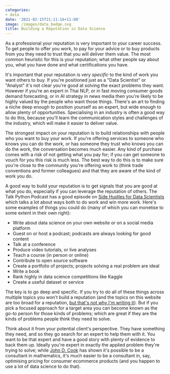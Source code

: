 ```yaml
---
categories:
- data
date: '2021-02-15T21:11:16+11:00'
image: /images/data_badge.svg
title: Building a Reputation in Data Science
---
```


As a professional your reputation is very important to your career success.
To get people to offer you work, to pay for your advice or to buy products from you they need to trust that you will deliver them value.
The most common heuristic for this is your reputation; what other people say about you, what you have done and what certifications you have.

It's important that your reputation is very *specific* to the kind of work you want others to buy.
If you're positioned just as a "Data Scientist" or "Analyst" it's not clear you're good at solving the exact problems they want.
However if you're an expert in Thai NLP, or in fast moving consumer goods demand forecasting, or in AI strategy in news media then you're likely to be highly valued by the people who want those things.
There's an art to finding a niche deep enough to position yourself as an expert, but wide enough to allow plenty of opportunities.
Specialising in an industry is often a good way to do this, because you'll learn the communication styles and challenges of the industry, which will make it easier to deliver value.

The strongest impact on your reputation is to build relationships with people who you want to buy your work.
If you're offering services to someone who knows you can do the work, or has someone they trust who knows you can do the work, the conversation becomes much easier.
Any kind of purchase comes with a risk of not getting what you pay for; if you can get someone to vouch for you this risk is much less.
The best way to do this is to make sure you're close to the community you're offering work to (think trade conventions and former colleagues) and that they are aware of the kind of work you do.

A good way to build your reputation is to get signals that you are good at what you do, especially if you can leverage the reputation of others.
The Talk Python Podcast has a good episode on [Side Hustles for Data Scientists](https://talkpython.fm/episodes/show/290/side-hustles-for-data-scientists) which talks a lot about ways both to do work and win more work.
Here's some examples of things you could do (many of which you can monetise to some extent in their own right):

* Write about data science on your own website or on a social media platform 
* Guest on or host a podcast; podcasts are always looking for good content
* Talk at a conference
* Produce video tutorials, or live analyses
* Teach a course (in person or online)
* Contribute to open source software
* Create a portfolio of projects; projects solving a real problem are ideal
* Write a book
* Rank highly in data science competitions like Kaggle
* Create a useful dataset or service

The key is to go deep and specific.
If you try to do all of these things across multiple topics you won't build a reputation (and the topics on this website are too broad for a reputation, [but that's not why I'm writing it](/50-daily-articles)).
But if you pick a focused approach for a target area you can become known as the go-to person for those kinds of problems; which are great if they are the kinds of problems people think they need to solve.

Think about it from your potential client's perspective.
They have something they need, and so they go search for an expert to help them with it.
You want to be that expert and have a good story with plenty of evidence to back them up.
Ideally you're expert in exactly the applied problem they're trying to solve; while [John D. Cook](https://www.johndcook.com/blog/) has shown it's possible to be a consultant in mathematics, it's much easier to be a consultant in, say, optimising pricing for consumer ecommerce products (and you happen to use a lot of data science to do that).